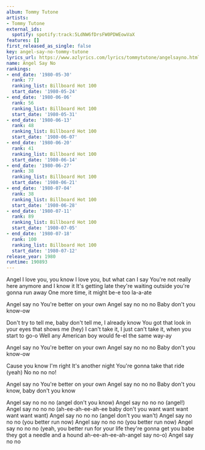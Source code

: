 ```yaml
---
album: Tommy Tutone
artists:
- Tommy Tutone
external_ids:
  spotify: spotify:track:5LdNW6fDrsFW0PDWEowVaX
features: []
first_released_as_single: false
key: angel-say-no-tommy-tutone
lyrics_url: https://www.azlyrics.com/lyrics/tommytutone/angelsayno.html
name: Angel Say No
rankings:
- end_date: '1980-05-30'
  rank: 77
  ranking_list: Billboard Hot 100
  start_date: '1980-05-24'
- end_date: '1980-06-06'
  rank: 56
  ranking_list: Billboard Hot 100
  start_date: '1980-05-31'
- end_date: '1980-06-13'
  rank: 48
  ranking_list: Billboard Hot 100
  start_date: '1980-06-07'
- end_date: '1980-06-20'
  rank: 41
  ranking_list: Billboard Hot 100
  start_date: '1980-06-14'
- end_date: '1980-06-27'
  rank: 38
  ranking_list: Billboard Hot 100
  start_date: '1980-06-21'
- end_date: '1980-07-04'
  rank: 38
  ranking_list: Billboard Hot 100
  start_date: '1980-06-28'
- end_date: '1980-07-11'
  rank: 89
  ranking_list: Billboard Hot 100
  start_date: '1980-07-05'
- end_date: '1980-07-18'
  rank: 100
  ranking_list: Billboard Hot 100
  start_date: '1980-07-12'
release_year: 1980
runtime: 190893
---
```

Angel I love you, you know I love you, but what can I say 
You're not really here anymore and I know it
It's getting late they're waiting outside you're gonna run away
One more time, it might be-e too la-a-ate

Angel say no
You're better on your own
Angel say no no no
Baby don't you know-ow

Don't try to tell me, baby don't tell me, I already know
You got that look in your eyes that shows me (hey)
I can't take it, I just can't take it, when you start to go-o
Well any American boy would fe-el the same way-ay

Angel say no
You're better on your own
Angel say no no no
Baby don't you know-ow

Cause you know I'm right
It's another night
You're gonna take that ride 
(yeah) No no no no!

Angel say no
You're better on your own
Angel say no no no
Baby don't you know, baby don't you know

Angel say no no no 
(angel don't you know)
Angel say no no no
(angel!)
Angel say no no no
(ah-ee-ah-ee-ah-ee baby don't you want want want want want want)
Angel say no no no 
(angel don't you wan't)
Angel say no no no
(you better run now)
Angel say no no no
(you better run now)
Angel say no no no
(yeah, you better run for your life they're gonna get you babe
they got a needle and a hound
ah-ee-ah-ee-ah-angel say no-o)
Angel say no no
